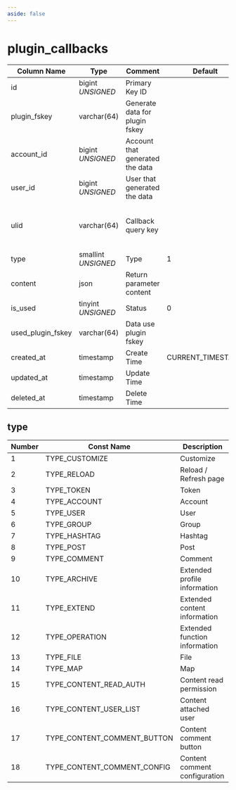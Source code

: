 ```yaml
---
aside: false
---
```


# plugin_callbacks

| Column Name | Type | Comment | Default | Null | Remark |
| --- | --- | --- | --- | --- | --- |
| id | bigint *UNSIGNED* | Primary Key ID |  | NO | Auto Increment |
| plugin_fskey | varchar(64) | Generate data for plugin fskey |  | NO | Related field [plugins->fskey](../plugins/plugins.md) |
| account_id | bigint *UNSIGNED* | Account that generated the data |  | YES | Related field [accounts->id](../accounts/accounts.md) |
| user_id | bigint *UNSIGNED* | User that generated the data |  | YES | Related field [users->id](../users/users.md) |
| ulid | varchar(64) | Callback query key |  | NO | **Unique value**<br>Universally Unique Lexicographically Sortable Identifier<br>Example: 01GQBMS8BBTCKTT7B0T3EER8XR |
| type | smallint *UNSIGNED* | Type | 1 | NO | See description below |
| content | json | Return parameter content |  | YES |  |
| is_used | tinyint *UNSIGNED* | Status | 0 | NO | 0. Not called<br>1. Called (used) |
| used_plugin_fskey | varchar(64) | Data use plugin fskey |  | YES | Related field [plugins->fskey](../plugins/plugins.md) |
| created_at | timestamp | Create Time | CURRENT_TIMESTAMP | NO |  |
| updated_at | timestamp | Update Time |  | YES |  |
| deleted_at | timestamp | Delete Time |  | YES |  |

## type

| Number | Const Name | Description |
| --- | --- | --- |
| 1 | TYPE_CUSTOMIZE | Customize |
| 2 | TYPE_RELOAD | Reload / Refresh page |
| 3 | TYPE_TOKEN | Token |
| 4 | TYPE_ACCOUNT | Account |
| 5 | TYPE_USER | User |
| 6 | TYPE_GROUP | Group |
| 7 | TYPE_HASHTAG | Hashtag |
| 8 | TYPE_POST | Post |
| 9 | TYPE_COMMENT | Comment |
| 10 | TYPE_ARCHIVE | Extended profile information |
| 11 | TYPE_EXTEND | Extended content information |
| 12 | TYPE_OPERATION | Extended function information |
| 13 | TYPE_FILE | File |
| 14 | TYPE_MAP | Map |
| 15 | TYPE_CONTENT_READ_AUTH | Content read permission |
| 16 | TYPE_CONTENT_USER_LIST | Content attached user |
| 17 | TYPE_CONTENT_COMMENT_BUTTON | Content comment button |
| 18 | TYPE_CONTENT_COMMENT_CONFIG | Content comment configuration |
